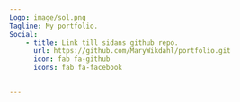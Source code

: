 ```yaml
---
Logo: image/sol.png
Tagline: My portfolio.
Social:
    - title: Link till sidans github repo.
      url: https://github.com/MaryWikdahl/portfolio.git
      icon: fab fa-github 
      icons: fab fa-facebook

     
---
```

